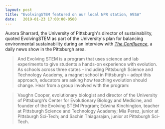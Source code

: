 ```yaml
---
layout: post
title: "EvolvingSTEM featured on our local NPR station, WESA"
date:   2019-01-23 17:00:00-0500
---
```



Aurora Sharrard, the University of Pittsburgh's director of sustainability, quoted EvolvingSTEM as part of the University's plan for balancing environmental sustainability during an interview with [*The Confluence*](https://www.wesa.fm/post/alliances-still-key-aurora-sharrards-vision-systemic-sustainability),  a daily news show in the Pittsburgh area.


>And Evolving STEM is a program that uses science and lab experiments to give students a hands-on experience with evolution. As schools across three states – including Pittsburgh Science and Technology Academy, a magnet school in Pittsburgh – adopt this approach, educators are asking how teaching evolution should change. Hear from a group involved with the program:

>Vaughn Cooper, evolutionary biologist and director of the University of Pittsburgh’s Center for Evolutionary Biology and Medicine, and founder of the Evolving STEM Program;
Edwina Kinchington, teacher at Pittsburgh Science and Technology Academy;
Mia Perez, junior at Pittsburgh Sci-Tech; and
Sachin Thiagarajan, junior at Pittsburgh Sci-Tech.
